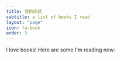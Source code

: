 ```yaml
---
title: 我的阅读
subtitle: a list of books I read
layout: "page"
icon: fa-book
order: 3
---
```


I love books! Here are some I'm reading now:
